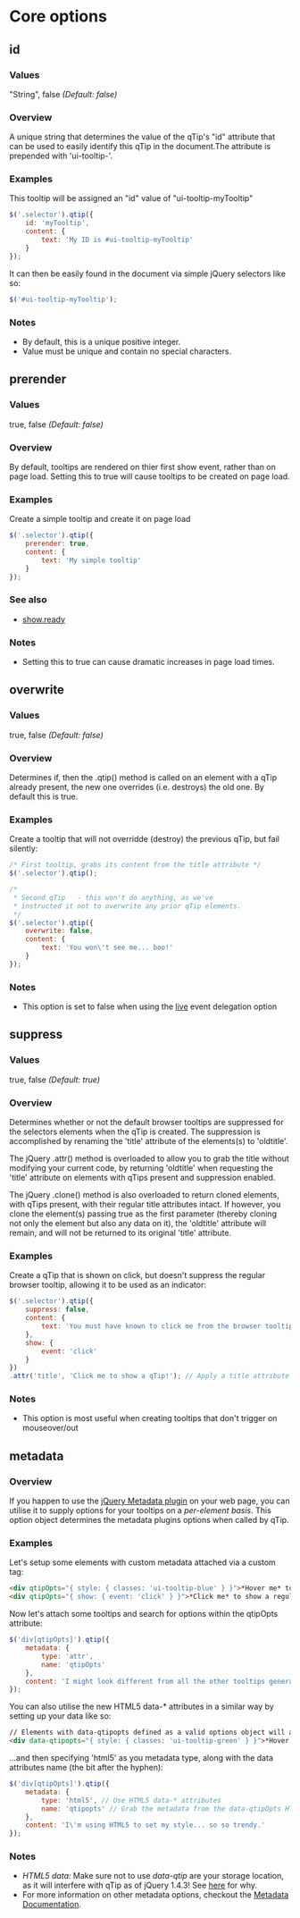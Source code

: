 # Core options

## id

### Values
"String", false *(Default: false)*

### Overview
A unique string that determines the value of the qTip's "id" attribute that can be used to easily identify this qTip in the document.The attribute is prepended with 'ui-tooltip-'.

### Examples
This tooltip will be assigned an "id" value of "ui-tooltip-myTooltip"

```js
$('.selector').qtip({
	id: 'myTooltip',
	content: {
		text: 'My ID is #ui-tooltip-myTooltip'
	}
});
```

It can then be easily found in the document via simple jQuery selectors like so:

```js
$('#ui-tooltip-myTooltip');
```

### Notes
* By default, this is a unique positive integer.
* Value must be unique and contain no special characters.



## prerender

### Values
true, false *(Default: false)*

### Overview
By default, tooltips are rendered on thier first show event, rather than on page load. Setting this to true will cause tooltips to be created on page load.

### Examples
Create a simple tooltip and create it on page load

```js
$('.selector').qtip({
	prerender: true,
	content: {
		text: 'My simple tooltip'
	}
});
```

### See also
* [show.ready](./show.md#ready)

### Notes
* Setting this to true can cause dramatic increases in page load times.



## overwrite

### Values
true, false *(Default: false)*

### Overview
Determines if, then the .qtip() method is called on an element with a qTip already present, the new one overrides (i.e. destroys) the old one. By default this is true.

### Examples
Create a tooltip that will not overridde (destroy) the previous qTip, but fail silently:

```js
/* First tooltip, grabs its content from the title attribute */
$('.selector').qtip();

/*
 * Second qTip   - this won't do anything, as we've 
 * instructed it not to overwrite any prior qTip elements.
 */
$('.selector').qtip({
	overwrite: false,
	content: {
		text: 'You won\'t see me... boo!'
	}
});
```

### Notes
* This option is set to false when using the [live](http://craigsworks.com/projects/qtip2/tutorials/events/#live) event delegation option


## suppress

### Values
true, false *(Default: true)*

### Overview
Determines whether or not the default browser tooltips are suppressed for the selectors elements when the qTip is created. The suppression is accomplished by renaming the 'title' attribute of the elements(s) to 'oldtitle'.

The jQuery .attr() method is overloaded to allow you to grab the title without modifying your current code, by returning 'oldtitle' when requesting the 'title' attribute on elements with qTips present and suppression enabled.

The jQuery .clone() method is also overloaded to return cloned elements, with qTips present, with their regular title attributes intact. If however, you clone the element(s) passing true as the first parameter (thereby cloning not only the element but also any data on it), the 'oldtitle' attribute will remain, and will not be returned to its original 'title' attribute.

### Examples
Create a qTip that is shown on click, but doesn't suppress the regular browser tooltip, allowing it to be used as an indicator:

```js
$('.selector').qtip({
	suppress: false,
	content: {
		text: 'You must have known to click me from the browser tooltip...!?'
	},
	show: {
		event: 'click'
	}
})
.attr('title', 'Click me to show a qTip!'); // Apply a title attribute to the elements
```

### Notes
* This option is most useful when creating tooltips that don't trigger on mouseover/out


## metadata

### Overview
If you happen to use the [jQuery Metadata plugin](http://plugins.jquery.com/project/metadata) on your web page, you can utilise it to supply options for your tooltips on a *per-element basis*. This option object determines the metadata plugins options when called by qTip.

### Examples
Let's setup some elements with custom metadata attached via a custom tag:

```html
<div qtipOpts="{ style: { classes: 'ui-tooltip-blue' } }">*Hover me* to see a blue tooltip</div>
<div qtipOpts="{ show: { event: 'click' } }">*Click me* to show a regular tooltip</div>
```

Now let's attach some tooltips and search for options within the qtipOpts attribute:

```js
$('div[qtipOpts]').qtip({
	metadata: {
		type: 'attr',
		name: 'qtipOpts'
	},
	content: 'I might look different from all the other tooltips generated by the same .qtip() call...'
});
```
						
You can also utilise the new HTML5 data-* attributes in a similar way by setting up your data like so:

```html
// Elements with data-qtipopts defined as a valid options object will automatically have it merged into the .qtip() calls options.
<div data-qtipopts="{ style: { classes: 'ui-tooltip-green' } }">*Hover me* to see a green tooltip</div>
```

...and then specifying 'html5' as you metadata type, along with the data attributes name (the bit after the hyphen):

```js
$('div[qtipOpts]').qtip({
	metadata: {
		type: 'html5', // Use HTML5 data-* attributes
		name: 'qtipopts' // Grab the metadata from the data-qtipOpts HTML5 attribute
	},
	content: 'I\'m using HTML5 to set my style... so so trendy.'
});
```

### Notes
* *HTML5 data:* Make sure not to use <i>data-qtip</i> are your storage location, as it will interfere with qTip as of jQuery 1.4.3! See [here](http://api.jquery.com/data/) for why.
* For more information on other metadata options, checkout the [Metadata Documentation](http://docs.jquery.com/Plugins/Metadata/metadata#options).